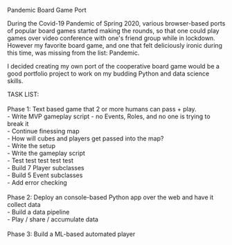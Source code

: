 Pandemic Board Game Port

During the Covid-19 Pandemic of Spring 2020, various browser-based ports of popular board games started making the rounds, 
so that one could play games over video conference with one's friend group while in lockdown. However my favorite board game, 
and one that felt deliciously ironic during this time, was missing from the list: Pandemic.

I decided creating my own port of the cooperative board game would be a good portfolio project to work on my budding Python 
and data science skills.

TASK LIST: <br> <br>
Phase 1: Text based game that 2 or more humans can pass + play. <br>
    - Write MVP gameplay script - no Events, Roles, and no one is trying to break it <br> 
        - Continue finessing map <br>
        - How will cubes and players get passed into the map? <br>
        - Write the setup <br>
        - Write the gameplay script <br>
    - Test test test test test <br>
    - Build 7 Player subclasses <br>
    - Build 5 Event subclasses <br>
    - Add error checking <br> <br>
Phase 2: Deploy an console-based Python app over the web and have it collect data <br>
    - Build a data pipeline <br>
    - Play / share / accumulate data <br> <br>
Phase 3: Build a ML-based automated player <br>
